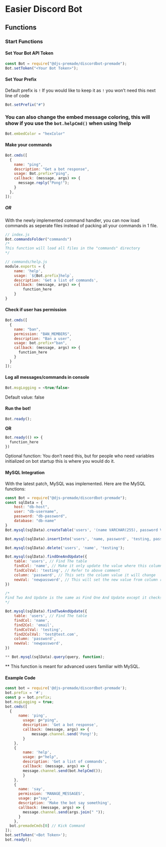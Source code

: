 # Easier Discord Bot 

## Functions

### Start Functions

#### Set Your Bot API Token
```javascript
const Bot = require("@djs-premade/discordbot-premade");
Bot.setToken("<Your Bot Token>");
```

#### Set Your Prefix
Default prefix is `!`
If you would like to keep it as `!` you won’t need this next line of code
```javascript
Bot.setPrefix("#")
```

### You can also change the embed message coloring, this will show if you use the `bot.helpCmd()` when using !help
```javascript
Bot.embedColor = "hexColor"
```

#### Make your commands
```javascript
Bot.cmds([
  {
    name: "ping",
    description: "Get a bot response",
    usage: Bot.prefix+"ping",
    callback: (message, args) => {
      message.reply("Pong!");
    }
  },
]);
```
##### OR
With the newly implemented command handler, you can now load commands as seperate files instead of packing all your commands in 1 file.
```javascript
// index.js
Bot.commandsFolder("commands")
/*
This function will load all files in the "commands" directory
*/

// commands/help.js
module.exports = {
    name: 'help',
    usage: `${Bot.prefix}help`,
    description: 'Get a list of commands',
    callback: (message, args) => {
        function_here
    }
}
```

#### Check if user has permission
```javascript
Bot.cmds([
  {
    name: "ban",
    permission: "BAN_MEMBERS",
    description: "Ban a user",
    usage: bot.prefix+"ban",
    callback: (message, args) => {
      function_here
    }
  }
]);
```

#### Log all messages/commands in console
```javascript
Bot.msgLogging = <true/false>
```
Default value: false

#### Run the bot!
```javascript
Bot.ready();
```
**OR**
```javascript
Bot.ready(() => {
  function_here
})
```

Optional function: You don’t need this, but for people who need variables initialized on bot startup this is where you would do it.

#### MySQL Integration
With the latest patch, MySQL was implemented. Here are the MySQL functions:
```javascript
const Bot = require("@djs-premade/discordbot-premade");
const sqlData = {
    host: "db-host",
    user: "db-username",
    password: "db-password",
    database: "db-name"
}
Bot.mysql(sqlData).createTable('users', '(name VARCHAR(255), password VARCHAR(255))');

Bot.mysql(sqlData).insertInto('users', 'name, password', 'testing, password');

Bot.mysql(sqlData).delete('users', 'name', 'testing');

Bot.mysql(sqlData).findOneAndUpdate({
    table: 'users', // Find The table
    findCol: 'name', // Make it only update the value where this column equals findColVal
    findColVal: 'testing', // Refer to above comment
    column: 'password', // This sets the column value it will change
    newVal: 'newpassword', // This will set the new value from column referenced in 'column'
})

/*
Find Two And Update is the same as Find One And Update except it checks for 2 different columns
*/

Bot.mysql(sqlData).findTwoAndUpdate({
    table: 'users', // Find The table
    findCol: 'name',
    find2Col: 'email',
    findColVal: 'testing',
    find2ColVal: 'test@test.com',
    column: 'password',
    newVal: 'newpassword',
})

** Bot.mysql(sqlData).query(query, function);
```
** This function is meant for advanced users familiar with MySQL.

#### Example Code

```javascript
const bot = require('@djs-premade/discordbot-premade');
bot.prefix = '#';
const p = bot.prefix;
bot.msgLogging = true;
bot.cmds([
  {
	  name: 'ping',
		usage: p+"ping",
		description: 'Get a bot response',
		callback: (message, args) => {
			message.channel.send('Pong!');
		}
	},
	{
		name: 'help',
		usage: p+"help",
		description: 'Get a list of commands',
		callback: (message, args) => {
	    message.channel.send(bot.helpCmd());
		}
	},
	{
	  name: 'say',
      permission: 'MANAGE_MESSAGES',
	  usage: p+"say",
	  description: 'Make the bot say something',
	  callback: (message, args) => {
	    message.channel.send(args.join(" "));
	  }
	},
  bot.premadeCmds[0] // Kick Command
]);
bot.setToken('<Bot Token>');
bot.ready();
```

